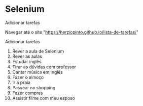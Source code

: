 # Selenium
 Adicionar tarefas

Navegar até o site "https://herziopinto.github.io/lista-de-tarefas/"

Adicionar tarefas
1. Rever a aula de Selenium
2. Rever as aulas
3. Estudar inglês
4. Tirar as dúvidas com professor
5. Cantar música em inglês
6. Fazer o almoço
7. Ir a praia
8. Passear no shopping
9. Fazer compras
10. Assistir filme com meu esposo